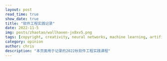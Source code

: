 ```yaml
---
layout: post
read_time: true
show_date: true
title: "软件工程实践记录"
date: 2022-11-5
img: posts/zhaotao/wallhaven-jx8xv5.png
tags: [copyright, creativity, neural networks, machine learning, artificial intelligence]
category: opinion
author: chris
description: "本页面用于记录的2022秋软件工程实践课程"
---
```


